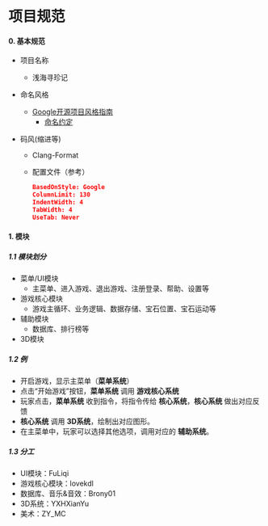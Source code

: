 # 项目规范

#### 0. 基本规范

* 项目名称
  * 浅海寻珍记

* 命名风格
  * [Google开源项目风格指南](https://zh-google-styleguide.readthedocs.io/en/latest/google-cpp-styleguide/)
    * [命名约定](https://zh-google-styleguide.readthedocs.io/en/latest/google-cpp-styleguide/naming/)

* 码风(缩进等)

  * Clang-Format

  * 配置文件（参考）

    ```json
    BasedOnStyle: Google
    ColumnLimit: 130
    IndentWidth: 4
    TabWidth: 4
    UseTab: Never
    ```

####              1. 模块

##### 1.1 模块划分

* 菜单/UI模块
  * 主菜单、进入游戏、退出游戏、注册登录、帮助、设置等
* 游戏核心模块
  * 游戏主循环、业务逻辑、数据存储、宝石位置、宝石运动等
* 辅助模块
  * 数据库、排行榜等
* 3D模块

##### 1.2 例

* 开启游戏，显示主菜单（**菜单系统**）
* 点击“开始游戏”按钮，**菜单系统** 调用 **游戏核心系统**
* 玩家点击，**菜单系统** 收到指令，将指令传给 **核心系统**，**核心系统** 做出对应反馈
* **核心系统** 调用 **3D系统**，绘制出对应图形。
* 在主菜单中，玩家可以选择其他选项，调用对应的 **辅助系统**。

##### 1.3 分工

* UI模块：FuLiqi
* 游戏核心模块：lovekdl
* 数据库、音乐&音效：Brony01
* 3D系统：YXHXianYu
* 美术：ZY_MC
